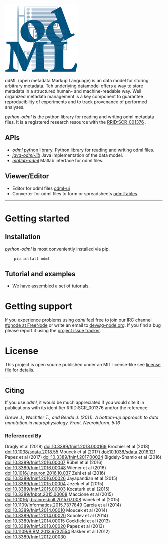 ![odml_logo](./images/odMLLogo.png "odml")


odML (open metadata Markup Language) is an data model for storing
arbitrary metadata. Teh underlying datamodel offers a way to store
metadata in a structured human- and machine-readable way.  Well
organized metadata management is a key component to guarantee
reproducibility of experiments and to track provenance of performed
analyses.


*python-odml* is the python library for reading and writing odml metadata files. It is a registered research resource with
the  [RRID:SCR_001376](https://scicrunch.org/browse/resources/SCR_001376)
.

## APIs

- [*odml* python library](https://github.com/g-node/python-odml "python library for odml files"). Python library for reading and writing odml files.
- [*java-odml-lib*](https://github.com/g-node/odml-java-lib "Java library for odml files") Java implementation of the data model.
- [*matlab-odml*](https://github.com/g-node/matlab-odml "Matlab interface for odml files") Matlab interface for odml files.

## Viewer/Editor

- Editor for odml files [odml-ui](https://github.com/g-node/odml-ui "odml-ui - editor for odml metadata files")
- Converter for odml files to form or spreadsheets [odmlTables](https://github.com/INM-6/python-odmltables).

* * *

# Getting started

## Installation

*python-odml* is most conveniently installed via pip.

```
	pip install odml
```

## Tutorial and examples

- We have assembled a set of
 [tutorials](http://g-node.github.io/python-odml/doc/tutorial.hrst "Python Tutorial").

# Getting support

If you experience problems using *odml* feel free to join our IRC channel
[#gnode at FreeNode](irc://irc.freenode.net/gnode) or write an email to <dev@g-node.org>. If you find a
bug please report it using
the [project issue tracker](https://github.com/G-Node/python-odml/issues "pyhton-odml issue tracker").


# License

This project is open source published under an MIT license-like see [license file](https://github.com/G-Node/python-odml/blob/master/LICENSE) for details.

* * *

## Citing

If you use *odml*, it would be much appreciated if you would cite it in publications with its identifier RRID:SCR_001376 and/or the reference:

*Grewe J., Wachtler T., and Benda J. (2011). A bottom-up approach to data annotation in neurophysiology. Front. Neuroinform. 5:16*


### Referenced By

Dragly et al (2018) [doi:10.3389/fninf.2018.000169](https://doi.org/10.3389/fninf.2018.000169)
Brochier et al (2018) [doi:10.1038/sdata.2018.55](https://doi.org/10.1038/sdata.2018.55)
Moucek et al (2017) [doi:10.1038/sdata.2016.121](https://doi.org/10.1038/sdata.2016.121)
Papez et al (2017) [doi:10.3389/fninf.2017.00024](https://doi.org/10.3389/fninf.2017.00024)
Bigdely-Shamlo et al (2016) [doi:10.3389/fninf.2016.00007](https://doi.org/10.3389/fninf.2016.00007)
Rübel et al (2016) [doi:10.3389/fninf.2016.00048](https://doi.org/10.3389/fninf.2016.00048)
Wiener et al (2016) [doi:10.1016/j.neuron.2016.10.037](https://doi.org/10.1016/j.neuron.2016.10.037)
Zehl et al (2016) [doi:10.3389/fninf.2016.00026](https://doi.org/10.3389/fninf.2016.00026)
Jayapandian et al (2015) [doi:10.3389/fninf.2015.00004](https://doi.org/10.3389/fninf.2015.00004)
Jezek et al (2015) [doi:10.3389/fninf.2015.00003](https://doi.org/10.3389/fninf.2015.00003)
Kocaturk et al (2015) [doi:10.3389/fnbot.2015.00008](https://doi.org/10.3389/fnbot.2015.00008)
Maccione et al (2015) [doi:10.1016/j.brainresbull.2015.07.008](https://doi.org/10.1016/j.brainresbull.2015.07.008)
Vanek et al (2015) [doi:10.1109/Informatics.2015.7377849](https://doi.org/10.1109/Informatics.2015.7377849)
Garcia et al (2014) [doi:10.3389/fninf.2014.00010](https://doi.org/10.3389/fninf.2014.00010)
Moucek et al (2014) [doi:10.3389/fninf.2014.00020](https://doi.org/10.3389/fninf.2014.00020)
Sobolev et al (2014) [doi:10.3389/fninf.2014.00015](https://doi.org/10.3389/fninf.2014.00015)
Cockfield et al (2013) [doi:10.3389/fninf.2013.00020](https://doi.org/10.3389/fninf.2013.00020)
Papez et al (2013) [doi:10.1109/BIBM.2013.6732554](https://doi.org/10.1109/BIBM.2013.6732554)
Bakker et al (2012) [doi:10.3389/fninf.2012.00030](https://doi.org/10.3389/fninf.2012.00030)
